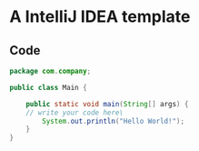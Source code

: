 # A IntelliJ IDEA template



## Code

```java
package com.company;

public class Main {

    public static void main(String[] args) {
	// write your code here\
        System.out.println("Hello World!");
    }
}
```

